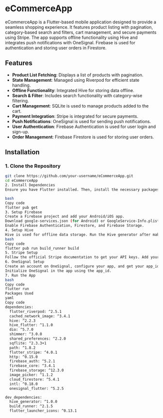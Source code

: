 # eCommerceApp

eCommerceApp is a Flutter-based mobile application designed to provide a seamless shopping experience. It features product listing with pagination, category-based search and filters, cart management, and secure payments using Stripe. The app supports offline functionality using Hive and integrates push notifications with OneSignal. Firebase is used for authentication and storing user orders in Firestore.

## Features

- **Product List Fetching**: Displays a list of products with pagination.
- **State Management**: Managed using Riverpod for efficient state handling.
- **Offline Functionality**: Integrated Hive for storing data offline.
- **Search & Filter**: Includes search functionality with category-wise filtering.
- **Cart Management**: SQLite is used to manage products added to the cart.
- **Payment Integration**: Stripe is integrated for secure payments.
- **Push Notifications**: OneSignal is used for sending push notifications.
- **User Authentication**: Firebase Authentication is used for user login and sign-up.
- **Order Management**: Firebase Firestore is used for storing user orders.

## Installation

### 1. Clone the Repository
```bash
git clone https://github.com/your-username/eCommerceApp.git
cd eCommerceApp
2. Install Dependencies
Ensure you have Flutter installed. Then, install the necessary packages:

bash
Copy code
flutter pub get
3. Setup Firebase
Create a Firebase project and add your Android/iOS app.
Download google-services.json (for Android) or GoogleService-Info.plist (for iOS) and place them in the respective folders.
Enable Firebase Authentication, Firestore, and Firebase Storage.
4. Setup Hive
Hive is used for offline data storage. Run the Hive generator after making any changes to the data model:
bash
Copy code
flutter pub run build_runner build
5. Stripe Setup
Follow the official Stripe documentation to get your API keys. Add your publishableKey in the Stripe configuration in the app.
6. OneSignal Setup
Create an account on OneSignal, configure your app, and get your app_id.
Initialize OneSignal in the app using the app_id.
7. Run the App
bash
Copy code
flutter run
Packages Used
yaml
Copy code
dependencies:
  flutter_riverpod: ^2.5.1
  cached_network_image: ^3.4.1
  hive: ^2.2.3
  hive_flutter: ^1.1.0
  dio: ^5.7.0
  shimmer: ^3.0.0
  shared_preferences: ^2.2.0
  sqflite: ^2.3.3+1
  path: ^1.8.2
  flutter_stripe: ^4.0.1
  http: ^0.15.0
  firebase_auth: ^5.2.1
  firebase_core: ^3.4.1
  firebase_storage: ^12.3.0
  image_picker: ^1.1.2
  cloud_firestore: ^5.4.1
  intl: ^0.18.0
  onesignal_flutter: ^5.2.5

dev_dependencies:
  hive_generator: ^1.0.0
  build_runner: ^2.1.5
  flutter_launcher_icons: ^0.13.1
